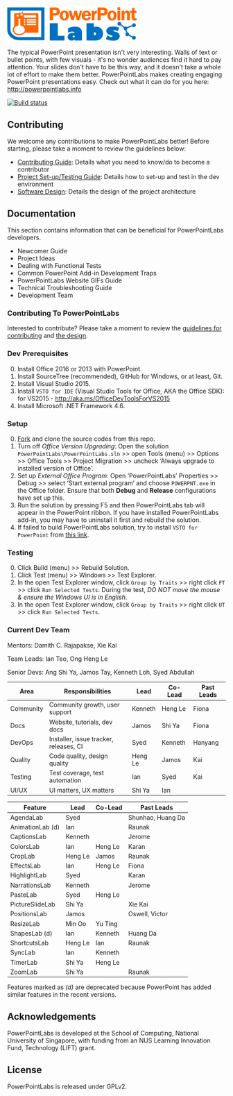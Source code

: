 <img src="https://raw.githubusercontent.com/PowerPointLabs/PowerPointLabs-Installer/master/PowerPointLabsInstaller/PowerPointLabsInstallerUi/Resources/logo.png" width='300'>

The typical PowerPoint presentation isn't very interesting. Walls of text or bullet points, with few visuals - it's no wonder audiences find it hard to pay attention.
Your slides don't have to be this way, and it doesn't take a whole lot of effort to make them better.
PowerPointLabs makes creating engaging PowerPoint presentations easy. Check out what it can do for you here: http://powerpointlabs.info

[![Build status](https://img.shields.io/appveyor/ci/kai33/powerpointlabs/master.svg)](https://ci.appveyor.com/project/kai33/powerpointlabs)

## Contributing
We welcome any contributions to make PowerPointLabs better! Before starting, please take a moment to review the guidelines below:
* [Contributing Guide](https://github.com/PowerPointLabs/powerpointlabs/blob/master/.github/CONTRIBUTING.md): Details what you need to know/do to become a contributor
* [Project Set-up/Testing Guide](https://github.com/PowerPointLabs/PowerPointLabs/blob/master/doc/ProjectSetUp.md): Details how to set-up and test in the dev environment
* [Software Design](https://github.com/PowerPointLabs/PowerPointLabs/blob/master/doc/SoftwareDesign.md): Details the design of the project architecture 

## Documentation
This section contains information that can be beneficial for PowerPointLabs developers.
* Newcomer Guide
* Project Ideas
* Dealing with Functional Tests
* Common PowerPoint Add-in Development Traps
* PowerPointLabs Website GIFs Guide
* Technical Troubleshooting Guide
* Development Team

### Contributing To PowerPointLabs
Interested to contribute? Please take a moment to review the [guidelines for contributing](https://github.com/PowerPointLabs/powerpointlabs/blob/master/.github/CONTRIBUTING.md) and [the design](https://github.com/PowerPointLabs/PowerPointLabs/blob/master/doc/SoftwareDesign.md).

### Dev Prerequisites
0. Install Office 2016 or 2013 with PowerPoint.
1. Install SourceTree (recommended), GitHub for Windows, or at least, Git.
2. Install Visual Studio 2015.
3. Install `VSTO for IDE` (Visual Studio Tools for Office, AKA the Office SDK):<br>
   for VS2015 - http://aka.ms/OfficeDevToolsForVS2015<br>
4. Install Microsoft .NET Framework 4.6.

### Setup
0. [Fork](http://help.github.com/fork-a-repo/) and clone the source codes from this repo.
1. Turn off *Office Version Upgrading*: Open the solution `PowerPointLabs\PowerPointLabs.sln` >> open Tools (menu) >> Options >> Office Tools >> Project Migration >> uncheck ‘Always upgrade to installed version of Office’.
2. Set up *External Office Program*: Open ‘PowerPointLabs’ Properties >> Debug >> select ‘Start external program’ and choose `POWERPNT.exe` in the Office folder. Ensure that both **Debug** and **Release** configurations have set up this.
3. Run the solution by pressing F5 and then PowerPointLabs tab will appear in the PowerPoint ribbon. If you have installed PowerPointLabs add-in, you may have to uninstall it first and rebuild the solution.
4. If failed to build PowerPointLabs solution, try to install `VSTO for PowerPoint` from [this link](http://powerpointlabs.info/vsto-redirect.html).

### Testing
0. Click Build (menu) >> Rebuild Solution.
1. Click Test (menu) >> Windows >> Test Explorer. 
2. In the open Test Explorer window, click `Group by Traits` >> right click `FT` >> click `Run Selected Tests`. During the test, *DO NOT move the mouse & ensure the Windows UI is in English*.
3. In the open Test Explorer window, click `Group by Traits` >> right click `UT` >> click `Run Selected Tests`.

### Current Dev Team

Mentors: Damith C. Rajapakse, Xie Kai

Team Leads: Ian Teo, Ong Heng Le

Senior Devs: Ang Shi Ya, Jamos Tay, Kenneth Loh, Syed Abdullah

Area | Responsibilities | Lead | Co-Lead | Past Leads
-----|------------------|------|---------|-----|
Community | Community growth, user support | Kenneth | Heng Le | Fiona |
Docs | Website, tutorials, dev docs | Jamos | Shi Ya | Fiona |
DevOps | Installer, issue tracker, releases, CI | Syed | Kenneth | Hanyang |
Quality | Code quality, design quality | Heng Le | Jamos | Kai |
Testing | Test coverage, test automation | Ian | Syed | Kai |
UI/UX | UI matters, UX matters | Shi Ya | Ian |  |

Feature  | Lead | Co-Lead | Past Leads
-----|------|---------|-----|
AgendaLab | Syed |  | Shunhao, Huang Da
AnimationLab (d) | Ian |  | Raunak
CaptionsLab | Kenneth |  | Jerome
ColorsLab | Ian | Heng Le | Karan
CropLab | Heng Le | Jamos | Raunak
EffectsLab | Ian | Heng Le | Fiona
HighlightLab | Syed |  | Karan
NarrationsLab | Kenneth |  | Jerome
PasteLab | Syed | Heng Le |
PictureSlideLab | Shi Ya |  | Xie Kai
PositionsLab | Jamos |  | Oswell, Victor
ResizeLab | Min Oo | Yu Ting |  
ShapesLab (d) | Ian | Kenneth | Huang Da
ShortcutsLab | Heng Le | Ian | Raunak
SyncLab | Ian | Kenneth |
TimerLab | Shi Ya | Heng Le |
ZoomLab | Shi Ya |  | Raunak

Features marked as _(d)_ are deprecated because PowerPoint has added similar features in the recent versions.

## Acknowledgements
PowerPointLabs is developed at the School of Computing, National University of Singapore, with funding from an NUS Learning Innovation Fund, Technology (LIFT) grant.

## License
PowerPointLabs is released under GPLv2.
